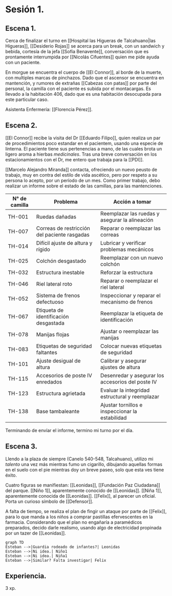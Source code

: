 # Sesión 1.

## Escena 1.

Cerca de finalizar el turno en [[Hospital las Higueras de Talcahuano|las Higueras]], [[Desiderio Rojas]] se acerca para un break, con un sandwich y bebida, cortesía de la jefa [[Sofía Benavente]],  conversación que es prontamente interrumpida por [[Nicolás Cifuentes]] quien me pide ayuda con un paciente.

En morgue se encuentra el cuerpo de [[El Connor]], al borde de la muerte, con multiples marcas de pinchazos. Dado que el ascensor se encuentra en mantención, y rumores de extrañas [[Cabezas con patas]] por parte del personal, la camilla con el paciente es subida por el montacargas.
Es llevado a la habitación 406, dado que es una habitación desocupada para este particular caso.

Asistenta Enfermería: [[Florencia Pérez]].

## Escena 2.

[[El Connor]] recibe la visita del Dr [[Eduardo Filipo]], quien realiza un par de procedimientos poco estandar en el pacientem, usando una especie de linterna. El paciente tiene sus pertenencias a mano, de las cuales brota un ligero aroma a hierbas _medicinales_. Tras una breve conversación en los estacionamientos con el Dr, me entero que trabaja para la [[PDI]].

[[Marcelo Alejandro Miranda]] contacta, ofreciendo un nuevo peusto de trabajo, muy en contra del estilo de vida ascético, pero por respeto a su persona lo acepto, por un período de un mes. Como primer trabajo, debo realizar un informe sobre el estado de las camillas, para las mantenciones.

| N° de camilla | Problema                                  | Acción a tomar                                |
|---------------|-------------------------------------------|-----------------------------------------------|
| TH-001        | Ruedas dañadas                            | Reemplazar las ruedas y asegurar la alineación|
| TH-007        | Correas de restricción del paciente rasgadas | Reparar o reemplazar las correas             |
| TH-014        | Difícil ajuste de altura y rígido         | Lubricar y verificar problemas mecánicos     |
| TH-025        | Colchón desgastado                        | Reemplazar con un nuevo colchón              |
| TH-032        | Estructura inestable                      | Reforzar la estructura                        |
| TH-046        | Riel lateral roto                        | Reparar o reemplazar el riel lateral         |
| TH-052        | Sistema de frenos defectuoso              | Inspeccionar y reparar el mecanismo de frenos|
| TH-067        | Etiqueta de identificación desgastada     | Reemplazar la etiqueta de identificación     |
| TH-078        | Manijas flojas                            | Ajustar o reemplazar las manijas             |
| TH-083        | Etiquetas de seguridad faltantes          | Colocar nuevas etiquetas de seguridad        |
| TH-101        | Ajuste desigual de altura                 | Calibrar y asegurar ajustes de altura        |
| TH-115        | Accesorios de poste IV enredados          | Desenredar y asegurar los accesorios del poste IV|
| TH-123        | Estructura agrietada                      | Evaluar la integridad estructural y reemplazar|
| TH-138        | Base tambaleante                          | Ajustar tornillos e inspeccionar la estabilidad|

Terminando de envíar el informe, termino mi turno por el día.

## Escena 3.

Llendo a la plaza de siempre (Canelo 540-548, Talcahuano), utilizo mi _talento_ una vez más mientras fumo un cigarillo, dibujando aquellas formas en el suelo con el pie mientras doy un breve paseo, solo que esta ves tiene éxito.

Cuatro figuras se manifiestan:
[[Leonidas]], [[Fundación Paz Ciudadana]] del parque.
[[Niño 1]], aparentemente conocido de [[Leonidas]].
[[Niña 1]], aparentemente conocida de [[Leonidas]].
[[Felix]], al parecer un oficial. Porta un curioso símbolo de [[Defensor]].

A falta de tiempo, se realiza el plan de fingir un ataque por parte de [[Felix]], para lo que manda a los niños a comprar pastillas efervescentes en la farmacia. Considerando que el plan no engañaría a paramédicos preparados, decido darle realismo, usando algo de electricidad propinada por un tazer de [[Leonidas]].

```mermaid
graph TD
Esteban -->|Guardia rodeado de infantes?| Leonidas
Esteban -->|Ni idea.| Niño1
Esteban -->|Ni idea.| Niña1
Esteban -->|Similar? Falta investigar| Felix
```

## Experiencia.

3 xp.